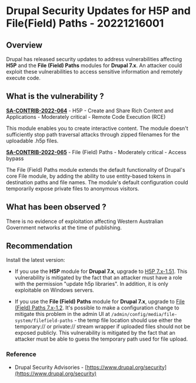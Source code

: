 # Drupal Security Updates for H5P and File(Field) Paths - 20221216001

## Overview

Drupal has released security updates to address vulnerabilities affecting **H5P** and the **File (Field) Paths** modules for **Drupal 7.x**.   An attacker could exploit these vulnerabilities to access sensitive information and remotely execute code.

## What is the vulnerability ?

**[SA-CONTRIB-2022-064](https://www.drupal.org/sa-contrib-2022-064)** - H5P - Create and Share Rich Content and Applications - Moderately critical - Remote Code Execution (RCE)

This module enables you to create interactive content.  The module doesn't sufficiently stop path traversal attacks through zipped filenames for the uploadable .h5p files.

**[SA-CONTRIB-2022-065](https://www.drupal.org/sa-contrib-2022-065)** - File (Field) Paths - Moderately critical - Access bypass

The File (Field) Paths module extends the default functionality of Drupal's core File module, by adding the ability to use entity-based tokens in destination paths and file names.  The module's default configuration could temporarily expose private files to anonymous visitors.

## What has been observed ?

There is no evidence of exploitation affecting Western Australian Government networks at the time of publishing.

## Recommendation

Install the latest version:

- If you use the **H5P** module for **Drupal 7.x**, upgrade to [H5P 7.x-1.51](https://www.drupal.org/project/h5p/releases/7.x-1.51).  This vulnerability is mitigated by the fact that an attacker must have a role with the permission "update h5p libraries". In addition, it is only exploitable on Windows servers.

- If you use the **File (Field) Paths** module for **Drupal 7.x**, upgrade to [File (Field) Paths 7.x-1.2](https://www.drupal.org/project/filefield_paths/releases/7.x-1.2).  It's possible to make a configuration change to mitigate this problem in the admin UI at `/admin/config/media/file-system/filefield-paths` - the temp file location should use either the temporary:// or private:// stream wrapper if uploaded files should not be exposed publicly.  This vulnerability is mitigated by the fact that an attacker must be able to guess the temporary path used for file upload.

### Reference

- Drupal Security Advisories - [https://www.drupal.org/security](https://www.drupal.org/security)
